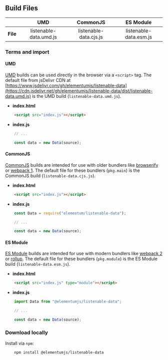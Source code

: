 ## Build Files

| | UMD | CommonJS | ES Module |
|---:|:---:|:---:|:---:|
| **File** | listenable-data.umd.js | listenable-data.cjs.js | listenable-data.esm.js |

### Terms and import

#### UMD

[UMD](https://github.com/umdjs/umd) builds can be used directly in the browser via a `<script>` tag. The default file from jsDelivr CDN at [https://www.jsdelivr.com/gh/elementumjs/listenable-data](https://cdn.jsdelivr.net/gh/elementumjs/listenable-data/dist/listenable-data.umd.js) is the UMD build (`listenable-data.umd.js`).

* **index.html**

```html
    <script src="index.js"></script>
```

* **index.js**

```javascript
    // ...

    const data = new Data(source);
```

#### CommonJS

[CommonJS](http://wiki.commonjs.org/wiki/Modules/1.1) builds are intended for use with older bundlers like [browserify](http://browserify.org/) or [webpack 1](https://webpack.github.io). The default file for these bundlers (`pkg.main`) is the CommonJS build (`listenable-data.cjs.js`).

* **index.html**

```html
    <script src="index.js"></script>
```

* **index.js**

```javascript
    const Data = require("elementum/listenable-data");

    // ...

    const data = new Data(source);
```

#### ES Module

[ES Module](http://exploringjs.com/es6/ch_modules.html) builds are intended for use with modern bundlers like [webpack 2](https://webpack.js.org) or [rollup](http://rollupjs.org/). The default file for these bundlers (`pkg.module`) is the ES Module build (`listenable-data.esm.js`).

* **index.html**

```html
    <script src="index.js" type="module"></script>
```

* **index.js**

```javascript
    import Data from "@elementumjs/listenable-data";

    // ...

    const data = new Data(source);
```

### Download locally

Install via `npm`:

```sh
    npm install @elementumjs/listenable-data
```